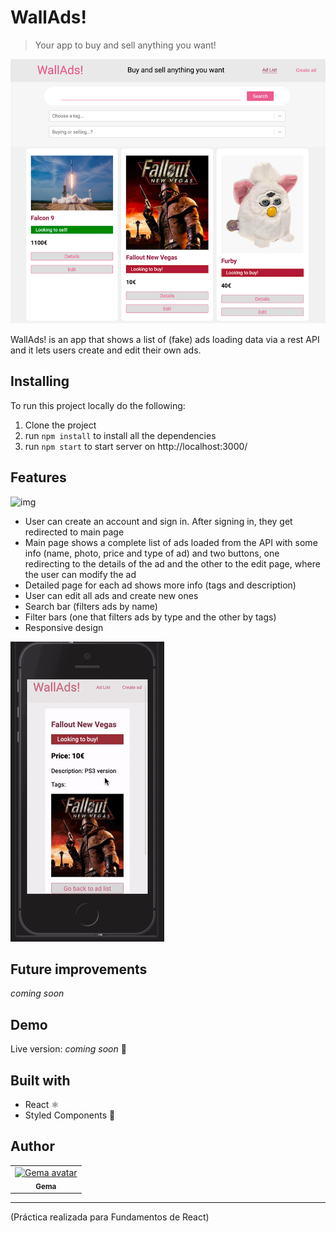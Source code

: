 # WallAds!
> Your app to buy and sell anything you want! 

![img](https://github.com/gemasegarra/wallads/blob/master/public/img/walladspic.png)


WallAds! is an app that shows a list of (fake) ads loading data via a rest API and it lets users create and edit their own ads. 


## Installing

To run this project locally do the following:

1. Clone the project 
2. run `npm install` to install all the dependencies
3. run `npm start` to start server on http://localhost:3000/


## Features

![img](https://github.com/gemasegarra/wallads/blob/master/public/img/func.gif)

- User can create an account and sign in. After signing in, they get redirected to main page
- Main page shows a complete list of ads loaded from the API with some info (name, photo, price and type of ad) and two buttons, one redirecting to the details of the ad and the other to the edit page, where the user can modify the ad
- Detailed page for each ad shows more info (tags and description)
- User can edit all ads and create new ones
- Search bar (filters ads by name)
- Filter bars (one that filters ads by type and the other by tags)
- Responsive design

![img](https://github.com/gemasegarra/wallads/blob/master/public/img/mob.gif)


## Future improvements 

*coming soon*

## Demo 

Live version: *coming soon* 🚀

## Built with 

- React ⚛️
- Styled Components 💅

## Author 

<table>
<tr>
<td align="center"><a href="https://github.com/gemasegarra"><img src="https://avatars2.githubusercontent.com/u/40056297?v=4" width="100px;" alt="Gema avatar"/><br/><sub><b>Gema</b></sub></a><br/><a href="https://github.com/gemasegarra"></a>
</table>

---

(Práctica realizada para Fundamentos de React)

